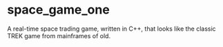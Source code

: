 # space_game_one
A real-time space trading game, written in C++, that looks like the classic TREK game from mainframes of old.
